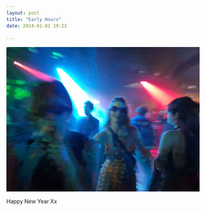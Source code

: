 ```yaml
---
layout: post
title: "Early Hours"
date: 2024-01-01 19:23

---
```

![early-hours](/images/fragments/early-hours.jpg)

Happy New Year Xx
